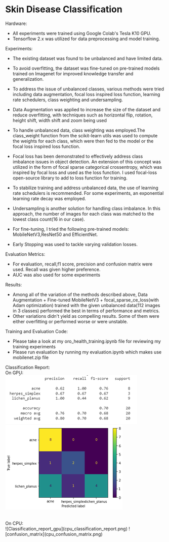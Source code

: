 # Skin Disease Classification


Hardware:

- All experiments were trained using Google Colab's Tesla K10 GPU.
- Tensorflow 2.x was utilized for data preprocessing and model training.

Experiments:

- The existing dataset was found to be unbalanced and have limited data.
- To avoid overfitting, the dataset was fine-tuned on pre-trained models trained on Imagenet for improved knowledge transfer and generalization.
- To address the issue of unbalanced classes, various methods were tried including data augmentation, focal loss inspired loss function, learning rate schedulers, class weighting and undersampling.
- Data Augmentation was applied to increase the size of the dataset and reduce overfitting, with techniques such as horizontal flip, rotation, height shift, width shift and zoom being used
- To handle unbalanced data, class weighting was employed.The class_weight function from the scikit-learn utils was used to compute the weights for each class, which were then fed to the model or the focal loss inspired loss function.
- Focal loss has been demonstrated to effectively address class imbalance issues in object detection. An extension of this concept was utilized in the form of focal sparse categorical crossentropy, which was inspired by focal loss and used as the loss function. I used focal-loss open-source library to add to loss function for training.
- To stabilize training and address unbalanced data, the use of learning rate schedulers is recommended. For some experiments, an exponential learning rate decay was employed.
- Undersampling is another solution for handling class imbalance. In this approach, the number of images for each class was matched to the lowest class count(16 in our case).

- For fine-tuning, I tried the following pre-trained models: MobileNetV3,ResNet50 and EfficientNet.
- Early Stopping was used to tackle varying validation losses.

Evaluation Metrics:

- For evaluation, recall,f1 score, precision and confusion matrix were used. Recall was given higher preference.
- AUC was also used for some experiments

Results:

- Among all of the variation of the methods described above, Data Augmentation + Fine-tuned MobileNetV3 + focal_sparse_ce_loss(with Adam optimization) trained with the given unbalanced data(112 images in 3 classes) performed the best in terms of performance and metrics.
-  Other variations didn't yield as compelling results. Some of them were either overfitting or performed worse or were unstable.

Training and Evaluation Code:

- Please take a look at my oro_health_training.ipynb file for reviewing my training experiments
- Please run evaluation by running my evaluation.ipynb which makes use mobilenet.zip file

Classification Report:
<br />
On GPU: 
<br />
![Classification_report_gpu](gpu_classification_report.png)
![confusion_matrix](confusion_matrix.png)

<br />
On CPU:
<br />
![Classification_report_gpu](cpu_classification_report.png)
![confusion_matrix](cpu_confusion_matrix.png)
